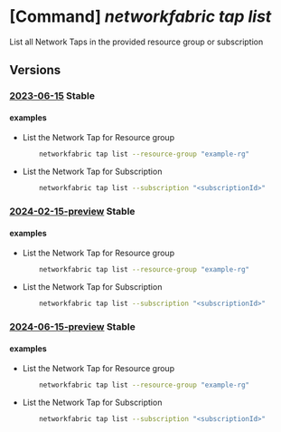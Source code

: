 # [Command] _networkfabric tap list_

List all Network Taps in the provided resource group or subscription

## Versions

### [2023-06-15](/Resources/mgmt-plane/L3N1YnNjcmlwdGlvbnMve30vcHJvdmlkZXJzL21pY3Jvc29mdC5tYW5hZ2VkbmV0d29ya2ZhYnJpYy9uZXR3b3JrdGFwcw==/2023-06-15.xml) **Stable**

<!-- mgmt-plane /subscriptions/{}/providers/microsoft.managednetworkfabric/networktaps 2023-06-15 -->
<!-- mgmt-plane /subscriptions/{}/resourcegroups/{}/providers/microsoft.managednetworkfabric/networktaps 2023-06-15 -->

#### examples

- List the Network Tap for Resource group
    ```bash
        networkfabric tap list --resource-group "example-rg"
    ```

- List the Network Tap for Subscription
    ```bash
        networkfabric tap list --subscription "<subscriptionId>"
    ```

### [2024-02-15-preview](/Resources/mgmt-plane/L3N1YnNjcmlwdGlvbnMve30vcHJvdmlkZXJzL21pY3Jvc29mdC5tYW5hZ2VkbmV0d29ya2ZhYnJpYy9uZXR3b3JrdGFwcw==/2024-02-15-preview.xml) **Stable**

<!-- mgmt-plane /subscriptions/{}/providers/microsoft.managednetworkfabric/networktaps 2024-02-15-preview -->
<!-- mgmt-plane /subscriptions/{}/resourcegroups/{}/providers/microsoft.managednetworkfabric/networktaps 2024-02-15-preview -->

#### examples

- List the Network Tap for Resource group
    ```bash
        networkfabric tap list --resource-group "example-rg"
    ```

- List the Network Tap for Subscription
    ```bash
        networkfabric tap list --subscription "<subscriptionId>"
    ```

### [2024-06-15-preview](/Resources/mgmt-plane/L3N1YnNjcmlwdGlvbnMve30vcHJvdmlkZXJzL21pY3Jvc29mdC5tYW5hZ2VkbmV0d29ya2ZhYnJpYy9uZXR3b3JrdGFwcw==/2024-06-15-preview.xml) **Stable**

<!-- mgmt-plane /subscriptions/{}/providers/microsoft.managednetworkfabric/networktaps 2024-06-15-preview -->
<!-- mgmt-plane /subscriptions/{}/resourcegroups/{}/providers/microsoft.managednetworkfabric/networktaps 2024-06-15-preview -->

#### examples

- List the Network Tap for Resource group
    ```bash
        networkfabric tap list --resource-group "example-rg"
    ```

- List the Network Tap for Subscription
    ```bash
        networkfabric tap list --subscription "<subscriptionId>"
    ```
